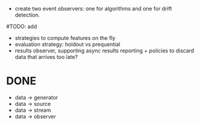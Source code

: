  - create two event observers: one for algorithms and one for drift detection.

#TODO: add
 - strategies to compute features on the fly
 - evaluation strategy: holdout vs prequential
 - results observer, supporting async results reporting + policies to discard data that arrives too late?
 
 
 # DONE
  - data -> generator
  - data -> source
  - data -> stream
  - data -> observer
